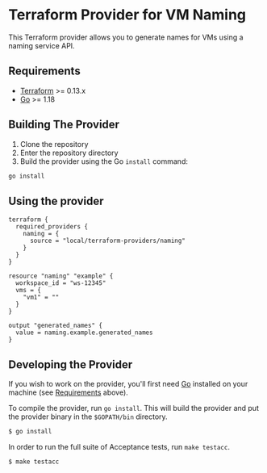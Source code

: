 # Terraform Provider for VM Naming

This Terraform provider allows you to generate names for VMs using a naming service API.

## Requirements

- [Terraform](https://www.terraform.io/downloads.html) >= 0.13.x
- [Go](https://golang.org/doc/install) >= 1.18

## Building The Provider

1. Clone the repository
2. Enter the repository directory
3. Build the provider using the Go `install` command:

```sh
go install
```

## Using the provider

```hcl
terraform {
  required_providers {
    naming = {
      source = "local/terraform-providers/naming"
    }
  }
}

resource "naming" "example" {
  workspace_id = "ws-12345"
  vms = {
    "vm1" = ""
  }
}

output "generated_names" {
  value = naming.example.generated_names
}
```

## Developing the Provider

If you wish to work on the provider, you'll first need [Go](http://www.golang.org) installed on your machine (see [Requirements](#requirements) above).

To compile the provider, run `go install`. This will build the provider and put the provider binary in the `$GOPATH/bin` directory.

```sh
$ go install
```

In order to run the full suite of Acceptance tests, run `make testacc`.

```sh
$ make testacc
``` 